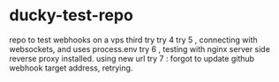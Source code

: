 # ducky-test-repo
repo to test webhooks on a vps
third try
try 4
try 5 , connecting with websockets, and uses process.env
try 6 , testing with nginx server side reverse proxy installed. using new url
try 7 : forgot to update github webhook target address, retrying.
